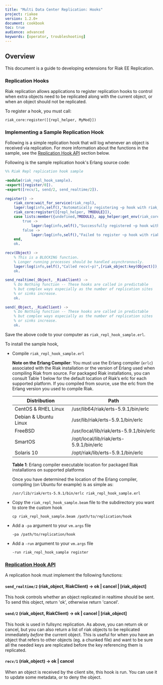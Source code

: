 ```yaml
---
title: "Multi Data Center Replication: Hooks"
project: riakee
version: 1.2.0+
document: cookbook
toc: true
audience: advanced
keywords: [operator, troubleshooting]
---
```


## Overview

  This document is a guide to developing extensions for Riak EE Replication.

### Replication Hooks

   Riak replication allows applications to register replication hooks to control
   when extra objects need to be replicated along with the current object, or
   when an object should not be replicated.

   To register a hook, you must call:

```
riak_core:register([{repl_helper, MyMod}])
```

### Implementing a Sample Replication Hook

Following is a simple replication hook that will log whenever an object is received via replication.  For more information about the functions in the sample, see the [Replication Hook API](#ReplicationHookApi) section below.

Following is the sample replication hook's Erlang source code:

```erlang
%% Riak Repl replication hook sample
 
-module(riak_repl_hook_sample).
-export([register/0]).
-export([recv/1, send/2, send_realtime/2]).
 
register() ->
	riak_core:wait_for_service(riak_repl),
	lager:log(info,self(),"Automatically registering ~p hook with riak_core",[?MODULE_STRING]),
	riak_core:register([{repl_helper, ?MODULE}]),
	case lists:member({undefined,?MODULE}, app_helper:get_env(riak_core,repl_helper, [])) of
		true ->
			lager:log(info,self(),"Successfully registered ~p hook with riak_core",[?MODULE_STRING]);
		false ->
			lager:log(info,self(),"Failed to register ~p hook with riak_core",[?MODULE_STRING])
	end,
	ok.
 
recv(Object) ->
	% This is a BLOCKING function.
	% Longer running processes should be handled asynchronously.
	lager:log(info,self(),"Called recv(~p)",[riak_object:key(Object)]),
	ok.
	
send_realtime(_Object, _RiakClient) ->
	% Do Nothing function -- These hooks are called in predictable
	% but complex ways especially as the number of replication sites
	% or sinks increase.  
	ok.
 
send(_Object, _RiakClient) ->
	% Do Nothing function -- These hooks are called in predictable
	% but complex ways especially as the number of replication sites
	% or sinks increase.  
	ok.
```

Save the above code to your computer as `riak_repl_hook_sample.erl`.

To install the sample hook,

* Compile `riak_repl_hook_sample.erl`

  **Note on the Erlang Compiler**: You must use the Erlang compiler (`erlc`) associated with the Riak installation or the version of Erlang used when compiling Riak from source. For packaged Riak installations, you can consult Table 1 below for the default location of Riak’s erlc for each supported platform. If you compiled from source, use the erlc from the Erlang version you used to compile Riak.

  Distribution | Path
  --- | ---
  CentOS & RHEL Linux    | /usr/lib64/riak/erts-5.9.1/bin/erlc |
  Debian & Ubuntu Linux	| /usr/lib/riak/erts-5.9.1/bin/erlc |
  FreeBSD	| /usr/local/lib/riak/erts-5.9.1/bin/erlc |
  SmartOS	| /opt/local/lib/riak/erts-5.9.1/bin/erlc
  Solaris 10	| /opt/riak/lib/erts-5.9.1/bin/erlc

  **Table 1**: Erlang compiler executable location for packaged Riak installations on supported platforms

  Once you have determined the location of the Erlang compiler, compiling (on Ubuntu  for example) is as simple as:

   ```
   /usr/lib/riak/erts-5.9.1/bin/erlc riak_repl_hook_sample.erl
   ```

* Copy the `riak_repl_hook_sample.beam` file to the subdirectory you want to store the custom hook
   
   ```
   cp riak_repl_hook_sample.beam /path/to/replication/hook
   ```
   
* Add a `-pa` argument to your `vm.args` file

   ``` 
   -pa /path/to/replication/hook
   ```
   
* Add a `-run` argument to your `vm.args` file

   ``` 
   -run riak_repl_hook_sample register
   ```


### [Replication Hook API](id:ReplicationHookApi)


A replication hook must implement the following functions:

#### `send_realtime/2` (riak_object, RiakClient) -> ok | cancel | [riak_object]

   This hook controls whether an object replicated in realtime should be sent.
   To send this object, return 'ok', otherwise return 'cancel'.

#### `send/2` (riak_object, RiakClient) -> ok | cancel | [riak_object]

   This hook is used in fullsync replication. As above, you can return ok or
   cancel, but you can also return a list of riak objects to be replicated
   immediately *before* the current object. This is useful for when you have an
   object that refers to other objects (eg. a chunked file) and want to be sure
   all the needed keys are replicated before the key referencing them is
   replicated.

#### `recv/1` (riak_object) -> ok | cancel

   When an object is received by the client site, this hook is run. You can use
   it to update some metadata, or to deny the object.
